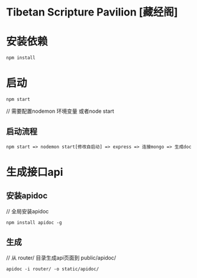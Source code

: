 # Tibetan Scripture Pavilion [藏经阁]


# 安装依赖
    npm install 

# 启动 
    npm start
// 需要配置nodemon 环境变量 或者node start
## 启动流程
    npm start => nodemon start[修改自启动] => express => 连接mongo => 生成doc

# 生成接口api
## 安装apidoc
// 全局安装apidoc

    npm install apidoc -g 

## 生成
// 从 router/ 目录生成api页面到 public/apidoc/

    apidoc -i router/ -o static/apidoc/ 

